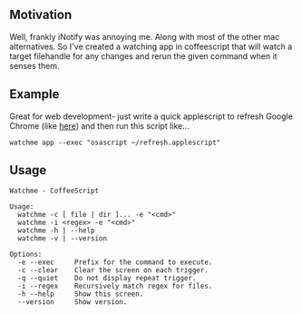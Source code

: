 ## Motivation

Well, frankly iNotify was annoying me. Along with most of the other
mac alternatives. So I've created a watching app in coffeescript that
will watch a target filehandle for any changes and rerun the given
command when it senses them.

## Example

Great for web development- just write a quick applescript to refresh
Google Chrome (like [here](https://gist.github.com/LawrenceJones/8906909))
and then run this script like...

    watchme app --exec "osascript ~/refresh.applescript"

## Usage

    Watchme - CoffeeScript
    
    Usage:
      watchme -c [ file | dir ]... -e "<cmd>"
      watchme -i <regex> -e "<cmd>"
      watchme -h | --help
      watchme -v | --version
    
    Options:
      -e --exec     Prefix for the command to execute.
      -c --clear    Clear the screen on each trigger.
      -q --quiet    Do not display repeat trigger.
      -i --regex    Recursively match regex for files.
      -h --help     Show this screen.
      --version     Show version.

